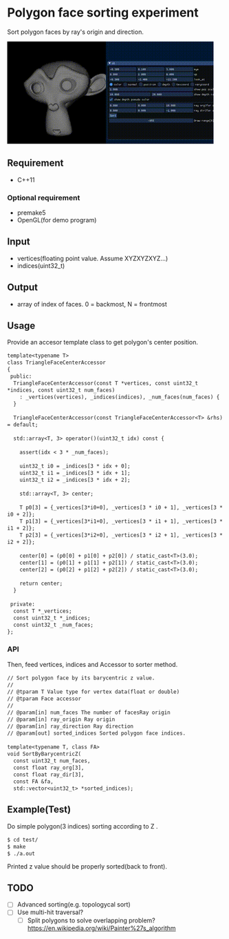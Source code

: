 # Polygon face sorting experiment

Sort polygon faces by ray's origin and direction.

![](img/face-sort.gif)

## Requirement

* C++11

### Optional requirement

* premake5
* OpenGL(for demo program)

## Input

* vertices(floating point value. Assume XYZXYZXYZ...)
* indices(uint32_t)

## Output

* array of index of faces. 0 = backmost, N = frontmost

## Usage

Provide an accesor template class to get polygon's center position.

```
template<typename T>
class TriangleFaceCenterAccessor
{
 public:
  TriangleFaceCenterAccessor(const T *vertices, const uint32_t *indices, const uint32_t num_faces)
    : _vertices(vertices), _indices(indices), _num_faces(num_faces) {
  }

  TriangleFaceCenterAccessor(const TriangleFaceCenterAccessor<T> &rhs) = default;

  std::array<T, 3> operator()(uint32_t idx) const {

    assert(idx < 3 * _num_faces);

    uint32_t i0 = _indices[3 * idx + 0];
    uint32_t i1 = _indices[3 * idx + 1];
    uint32_t i2 = _indices[3 * idx + 2];

    std::array<T, 3> center;

    T p0[3] = {_vertices[3*i0+0], _vertices[3 * i0 + 1], _vertices[3 * i0 + 2]};
    T p1[3] = {_vertices[3*i1+0], _vertices[3 * i1 + 1], _vertices[3 * i1 + 2]};
    T p2[3] = {_vertices[3*i2+0], _vertices[3 * i2 + 1], _vertices[3 * i2 + 2]};

    center[0] = (p0[0] + p1[0] + p2[0]) / static_cast<T>(3.0);
    center[1] = (p0[1] + p1[1] + p2[1]) / static_cast<T>(3.0);
    center[2] = (p0[2] + p1[2] + p2[2]) / static_cast<T>(3.0);

    return center;
  }

 private:
  const T *_vertices;
  const uint32_t *_indices;
  const uint32_t _num_faces;
};
```

### API

Then, feed vertices, indices and Accessor to sorter method.

```
// Sort polygon face by its barycentric z value.
//
// @tparam T Value type for vertex data(float or double)
// @tparam Face accessor
//
// @param[in] num_faces The number of facesRay origin
// @param[in] ray_origin Ray origin
// @param[in] ray_direction Ray direction
// @param[out] sorted_indices Sorted polygon face indices.

template<typename T, class FA>
void SortByBarycentricZ(
  const uint32_t num_faces,
  const float ray_org[3],
  const float ray_dir[3],
  const FA &fa,
  std::vector<uint32_t> *sorted_indices);
```

## Example(Test)

Do simple polygon(3 indices) sorting according to Z .

```
$ cd test/
$ make
$ ./a.out
```

Printed z value should be properly sorted(back to front).

## TODO

* [ ] Advanced sorting(e.g. topologycal sort)
* [ ] Use multi-hit traversal?
  * [ ] Split polygons to solve overlapping problem? https://en.wikipedia.org/wiki/Painter%27s_algorithm
